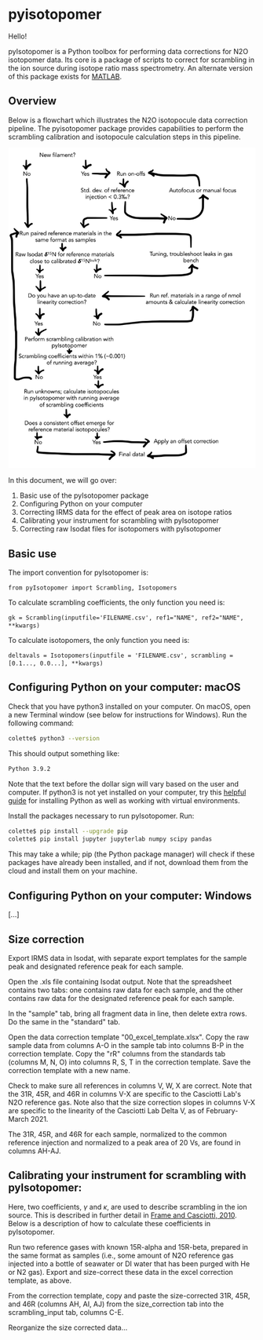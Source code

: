 # pyisotopomer

Hello!

pyIsotopomer is a Python toolbox for performing data corrections for N2O isotopomer data. Its core is a package of scripts to correct for scrambling in the ion source during isotope ratio mass spectrometry. An alternate version of this package exists for [MATLAB](https://link-to-MATLAB-README.md).

## Overview

Below is a flowchart which illustrates the N2O isotopocule data correction pipeline. The pyisotopomer package provides capabilities to perform the scrambling calibration and isotopocule calculation steps in this pipeline.

![](flowchart.jpg)

In this document, we will go over:

1. Basic use of the pyIsotopomer package
2. Configuring Python on your computer
3. Correcting IRMS data for the effect of peak area on isotope ratios
4. Calibrating your instrument for scrambling with pyIsotopomer
5. Correcting raw Isodat files for isotopomers with pyIsotopomer

## Basic use

The import convention for pyIsotopomer is:

```ipython
from pyIsotopomer import Scrambling, Isotopomers
```

To calculate scrambling coefficients, the only function you need is:

```
gk = Scrambling(inputfile='FILENAME.csv', ref1="NAME", ref2="NAME", **kwargs)
```

To calculate isotopomers, the only function you need is:

```
deltavals = Isotopomers(inputfile = 'FILENAME.csv', scrambling = [0.1..., 0.0...], **kwargs)
```

## Configuring Python on your computer: macOS

Check that you have python3 installed on your computer. On macOS, open a new Terminal window (see below for instructions for Windows). Run the following command:

```bash
colette$ python3 --version
```

This should output something like:

```bash
Python 3.9.2
```

Note that the text before the dollar sign will vary based on the user and computer. If python3 is not yet installed on your computer, try this [helpful guide](https://github.com/stanfordpython/python-handouts/blob/master/installing-python-macos.md) for installing Python as well as working with virtual environments.

Install the packages necessary to run pyIsotopomer. Run:

```bash
colette$ pip install --upgrade pip
colette$ pip install jupyter jupyterlab numpy scipy pandas
```

This may take a while; pip (the Python package manager) will check if these packages have already been installed, and if not, download them from the cloud and install them on your machine.

## Configuring Python on your computer: Windows

[...]

## Size correction

Export IRMS data in Isodat, with separate export templates for the sample peak and designated reference peak for each sample.

Open the .xls file containing Isodat output. Note that the spreadsheet contains two tabs: one contains raw data for each sample, and the other contains raw data for the designated reference peak for each sample.

In the "sample" tab, bring all fragment data in line, then delete extra rows. Do the same in the "standard" tab.

Open the data correction template "00_excel_template.xlsx". Copy the raw sample data from columns A-O in the sample tab into columns B-P in the correction template. Copy the "rR" columns from the standards tab (columns M, N, O) into columns R, S, T in the correction template. Save the correction template with a new name.

Check to make sure all references in columns V, W, X are correct. Note that the 31R, 45R, and 46R in columns V-X are specific to the Casciotti Lab's N2O reference gas. Note also that the size correction slopes in columns V-X are specific to the linearity of the Casciotti Lab Delta V, as of February-March 2021.

The 31R, 45R, and 46R for each sample, normalized to the common reference injection and normalized to a peak area of 20 Vs, are found in columns AH-AJ.

## Calibrating your instrument for scrambling with pyIsotopomer:

Here, two coefficients, $\gamma$ and $\kappa$, are used to describe scrambling in the ion source. This is described in further detail in [Frame and Casciotti, 2010](https://www.biogeosciences.net/7/2695/2010/). Below is a description of how to calculate these coefficients in pyIsotopomer.

Run two reference gases with known 15R-alpha and 15R-beta, prepared in the same format as samples (i.e., some amount of N2O reference gas injected into a bottle of seawater or DI water that has been purged with He or N2 gas). Export and size-correct these data in the excel correction template, as above.

From the correction template, copy and paste the size-corrected 31R, 45R, and 46R (columns AH, AI, AJ) from the size_correction tab into the scrambling_input tab, columns C-E. 

Reorganize the size corrected data...
